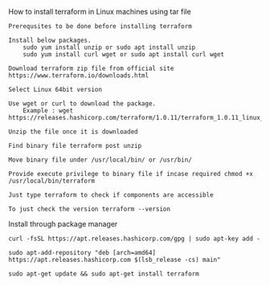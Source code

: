 How to install terraform in Linux machines using tar file

    Prerequsites to be done before installing terraform

    Install below packages.
        sudo yum install unzip or sudo apt install unzip
        sudo yum install curl wget or sudo apt install curl wget

    Download terraform zip file from official site https://www.terraform.io/downloads.html

    Select Linux 64bit version

    Use wget or curl to download the package.
        Example : wget https://releases.hashicorp.com/terraform/1.0.11/terraform_1.0.11_linux_amd64.zip

    Unzip the file once it is downloaded

    Find binary file terraform post unzip

    Move binary file under /usr/local/bin/ or /usr/bin/

    Provide execute privilege to binary file if incase required chmod +x /usr/local/bin/terraform

    Just type terraform to check if components are accessible

    To just check the version terraform --version

Install through package manager

    curl -fsSL https://apt.releases.hashicorp.com/gpg | sudo apt-key add -

    sudo apt-add-repository "deb [arch=amd64] https://apt.releases.hashicorp.com $(lsb_release -cs) main"

    sudo apt-get update && sudo apt-get install terraform

